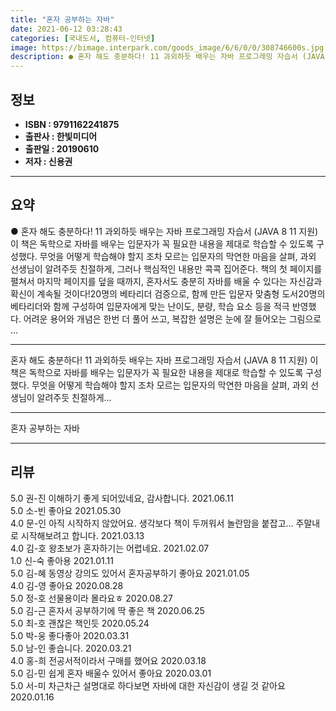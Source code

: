 ```yaml
---
title: "혼자 공부하는 자바"
date: 2021-06-12 03:28:43
categories: [국내도서, 컴퓨터-인터넷]
image: https://bimage.interpark.com/goods_image/6/6/0/0/308746600s.jpg
description: ● 혼자 해도 충분하다! 11 과외하듯 배우는 자바 프로그래밍 자습서 (JAVA 8 11 지원) 이 책은 독학으로 자바를 배우는 입문자가 꼭 필요한 내용을 제대로 학습할 수 있도록 구성했다. 무엇을 어떻게 학습해야 할지 조차 모르는 입문자의 막연한 마음을 살펴, 과외 선생님이 알려주듯
---
```


## **정보**

- **ISBN : 9791162241875**
- **출판사 : 한빛미디어**
- **출판일 : 20190610**
- **저자 : 신용권**

------



## **요약**

●  혼자 해도 충분하다! 11 과외하듯 배우는 자바 프로그래밍 자습서 (JAVA 8 11 지원) 이 책은 독학으로 자바를 배우는 입문자가 꼭 필요한 내용을 제대로 학습할 수 있도록 구성했다. 무엇을 어떻게 학습해야 할지 조차 모르는 입문자의 막연한 마음을 살펴, 과외 선생님이 알려주듯 친절하게, 그러나 핵심적인 내용만 콕콕 집어준다. 책의 첫 페이지를 펼쳐서 마지막 페이지를 덮을 때까지, 혼자서도 충분히 자바를 배울 수 있다는 자신감과 확신이 계속될 것이다!20명의 베타리더 검증으로, 함께 만든 입문자 맞춤형 도서20명의 베타리더와 함께 구성하여 입문자에게 맞는 난이도, 분량, 학습 요소 등을 적극 반영했다. 어려운 용어와 개념은 한번 더 풀어 쓰고, 복잡한 설명은 눈에 잘 들어오는 그림으로 ...

------

혼자 해도 충분하다! 11 과외하듯 배우는 자바 프로그래밍 자습서 (JAVA 8 11 지원)
이 책은 독학으로 자바를 배우는 입문자가 꼭 필요한 내용을 제대로 학습할 수 있도록 구성했다. 무엇을 어떻게 학습해야 할지 조차 모르는 입문자의 막연한 마음을 살펴, 과외 선생님이 알려주듯 친절하게... 

------


혼자 공부하는 자바 

------


## **리뷰** 

5.0 권-진 이해하기 좋게 되어있네요, 감사합니다. 2021.06.11 <br/>5.0 소-빈 좋아요 2021.05.30 <br/>4.0 문-인 아직 시작하지 않았어요. 생각보다 책이 두꺼워서 놀란맘을 붙잡고... 주말내로 시작해보려고 합니다.  2021.03.13 <br/>4.0 김-호 왕초보가 혼자하기는 어렵네요. 2021.02.07 <br/>1.0 신-숙 좋아용 2021.01.11 <br/>5.0 김-혜 동영상 강의도 있어서 혼자공부하기 좋아요 2021.01.05 <br/>4.0 김-영 좋아요 2020.08.28 <br/>5.0 정-호 선물용이라 몰라요ㅎ 2020.08.27 <br/>5.0 김-근 혼자서 공부하기에 딱 좋은 책  2020.06.25 <br/>5.0 최-호 괜찮은 책인듯 2020.05.24 <br/>5.0 박-웅 좋다좋아 2020.03.31 <br/>5.0 남-인 좋습니다. 2020.03.21 <br/>4.0 홍-희 전공서적이라서 구매를 했어요 2020.03.18 <br/>5.0 김-민 쉽게 혼자 배울수 있어서 좋아요 2020.03.01 <br/>5.0 서-미 차근차근 설명대로 하다보면 자바에 대한 자신감이 생길 것 같아요 2020.01.16 <br/>